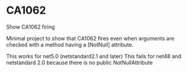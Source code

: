 # CA1062
Show CA1062 firing

Minimal project to show that CA1062 fires even when arguments are checked with a method having a [NotNull] attribute.

This works for net5.0 (netstandard2.1 and later)
This fails for net48 and netstandard 2.0 because there is no public NotNullAttribute
